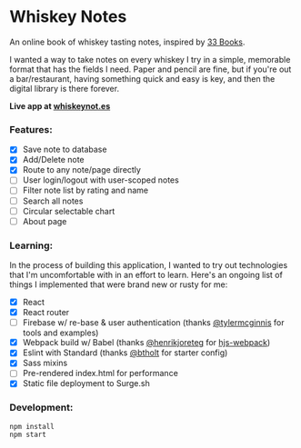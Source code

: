 # Whiskey Notes
An online book of whiskey tasting notes, inspired by [33 Books](http://www.33books.com/products/33-whiskeys).

I wanted a way to take notes on every whiskey I try in a simple, memorable format that has the fields I need.
Paper and pencil are fine, but if you're out a bar/restaurant, having something quick and easy is key, and then the digital library is there forever.

**Live app at [whiskeynot.es](http://whiskeynot.es)**

### Features:
- [x] Save note to database
- [x] Add/Delete note
- [x] Route to any note/page directly
- [ ] User login/logout with user-scoped notes
- [ ] Filter note list by rating and name
- [ ] Search all notes
- [ ] Circular selectable chart
- [ ] About page

### Learning:
In the process of building this application, I wanted to try out technologies that I'm uncomfortable with in an effort to learn.
Here's an ongoing list of things I implemented that were brand new or rusty for me:
- [x] React
- [x] React router
- [ ] Firebase w/ re-base & user authentication (thanks [@tylermcginnis](https://github.com/tylermcginnis) for tools and examples)
- [x] Webpack build w/ Babel (thanks [@henrikjoreteg](https://github.com/henrikjoreteg) for [hjs-webpack](https://github.com/HenrikJoreteg/hjs-webpack))
- [x] Eslint with Standard (thanks [@btholt](https://github.com/btholt) for starter config)
- [x] Sass mixins
- [ ] Pre-rendered index.html for performance
- [x] Static file deployment to Surge.sh

### Development:
```
npm install
npm start
```
